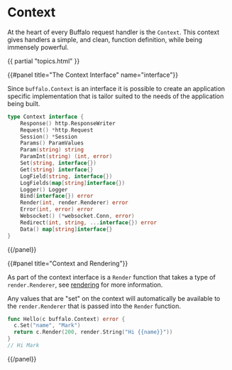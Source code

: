# Context

At the heart of every Buffalo request handler is the `Context`. This context gives handlers a simple, and clean, function definition, while being immensely powerful.

{{ partial "topics.html" }}

{{#panel title="The Context Interface" name="interface"}}

Since `buffalo.Context` is an interface it is possible to create an application specific implementation that is tailor suited to the needs of the application being built.

```go
type Context interface {
	Response() http.ResponseWriter
	Request() *http.Request
	Session() *Session
	Params() ParamValues
	Param(string) string
	ParamInt(string) (int, error)
	Set(string, interface{})
	Get(string) interface{}
	LogField(string, interface{})
	LogFields(map[string]interface{})
	Logger() Logger
	Bind(interface{}) error
	Render(int, render.Renderer) error
	Error(int, error) error
	Websocket() (*websocket.Conn, error)
	Redirect(int, string, ...interface{}) error
	Data() map[string]interface{}
}
```
{{/panel}}

{{#panel title="Context and Rendering"}}

As part of the context interface is a `Render` function that takes a type of `render.Renderer`, see [rendering](/docs/rendering) for more information.

Any values that are "set" on the context will automatically be available to the `render.Renderer` that is passed into the `Render` function.

```go
func Hello(c buffalo.Context) error {
  c.Set("name", "Mark")
  return c.Render(200, render.String("Hi {{name}}"))
}
// Hi Mark
```

{{/panel}}
